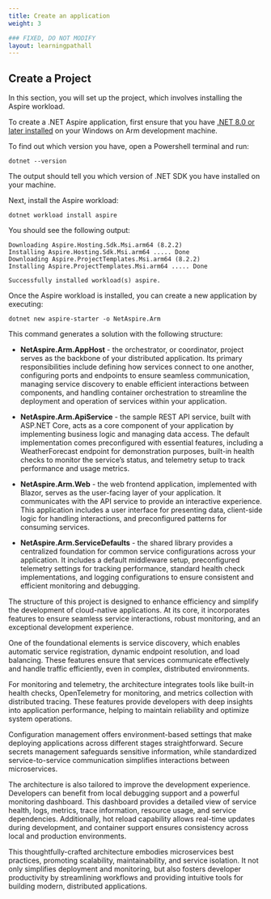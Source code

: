 ```yaml
---
title: Create an application
weight: 3

### FIXED, DO NOT MODIFY
layout: learningpathall
---
```



## Create a Project

In this section, you will set up the project, which involves installing the Aspire workload.

To create a .NET Aspire application, first ensure that you have [.NET 8.0 or later installed](https://dotnet.microsoft.com/en-us/download/dotnet) on your Windows on Arm development machine.

To find out which version you have, open a Powershell terminal and run:
```console
dotnet --version
```
The output should tell you which version of .NET SDK you have installed on your machine.
 
Next, install the Aspire workload:

```console
dotnet workload install aspire
```
You should see the following output:

```output
Downloading Aspire.Hosting.Sdk.Msi.arm64 (8.2.2)
Installing Aspire.Hosting.Sdk.Msi.arm64 ..... Done
Downloading Aspire.ProjectTemplates.Msi.arm64 (8.2.2)
Installing Aspire.ProjectTemplates.Msi.arm64 ..... Done

Successfully installed workload(s) aspire.
```
Once the Aspire workload is installed, you can create a new application by executing:

```console
dotnet new aspire-starter -o NetAspire.Arm
```
This command generates a solution with the following structure:
* **NetAspire.Arm.AppHost** - the orchestrator, or coordinator, project serves as the backbone of your distributed application. Its primary responsibilities include defining how services connect to one another, configuring ports and endpoints to ensure seamless communication, managing service discovery to enable efficient interactions between components, and handling container orchestration to streamline the deployment and operation of services within your application.

* **NetAspire.Arm.ApiService** - the sample REST API service, built with ASP.NET Core, acts as a core component of your application by implementing business logic and managing data access. The default implementation comes preconfigured with essential features, including a WeatherForecast endpoint for demonstration purposes, built-in health checks to monitor the service’s status, and telemetry setup to track performance and usage metrics.

* **NetAspire.Arm.Web** - the web frontend application, implemented with Blazor, serves as the user-facing layer of your application. It communicates with the API service to provide an interactive experience. This application includes a user interface for presenting data, client-side logic for handling interactions, and preconfigured patterns for consuming services.

* **NetAspire.Arm.ServiceDefaults** - the shared library provides a centralized foundation for common service configurations across your application. It includes a default middleware setup, preconfigured telemetry settings for tracking performance, standard health check implementations, and logging configurations to ensure consistent and efficient monitoring and debugging.

The structure of this project is designed to enhance efficiency and simplify the development of cloud-native applications. At its core, it incorporates features to ensure seamless service interactions, robust monitoring, and an exceptional development experience.

One of the foundational elements is service discovery, which enables automatic service registration, dynamic endpoint resolution, and load balancing. These features ensure that services communicate effectively and handle traffic efficiently, even in complex, distributed environments.

For monitoring and telemetry, the architecture integrates tools like built-in health checks, OpenTelemetry for monitoring, and metrics collection with distributed tracing. These features provide developers with deep insights into application performance, helping to maintain reliability and optimize system operations.

Configuration management offers environment-based settings that make deploying applications across different stages straightforward. Secure secrets management safeguards sensitive information, while standardized service-to-service communication simplifies interactions between microservices.

The architecture is also tailored to improve the development experience. Developers can benefit from local debugging support and a powerful monitoring dashboard. This dashboard provides a detailed view of service health, logs, metrics, trace information, resource usage, and service dependencies. Additionally, hot reload capability allows real-time updates during development, and container support ensures consistency across local and production environments.

This thoughtfully-crafted architecture embodies microservices best practices, promoting scalability, maintainability, and service isolation. It not only simplifies deployment and monitoring, but also fosters developer productivity by streamlining workflows and providing intuitive tools for building modern, distributed applications.

